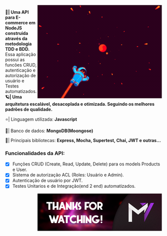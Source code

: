 <img src="./github/header.gif" min-width="400px" max-width="400px" width="400px" align="right" alt="header 1">

<p align="left"> 
  <strong>🚀| Uma API para E-commerce em NodeJS construida através da metodologia TDD e BDD.</strong> Essa aplicação possui as funcões CRUD, autenticação e autorização de usuário e Testes automatizados. <br />
  <strong>🪐| Uma arquitetura escalável, desacoplada e otimizada. Seguindo os melhores padrões de qualidade.</strong>
  
</p>

<p align="left">
  ⭐| Linguagem utilizada: <strong>Javascript</strong>
</p>

<p align="left">
  💽| Banco de dados: <strong>MongoDB(Moongose)</strong>
</p>

<p align="left">
  💼| Principais bibliotecas: <strong>Express, Mocha, Supertest, Chai, JWT e outras... </strong>
</p>

### <strong>Funcionalidades da API:</strong>

- [x] Funções CRUD (Create, Read, Update, Delete) para os models Products e User.
- [x] Sistema de autorização ACL (Roles: Usuário e Admin).
- [x] Autenticação de usuário por JWT.
- [x] Testes Unitarios e de Integração(end 2 end) automatizados.
<img src="./github/thanksfw.png" min-width="400px" max-width="400px" width="400px" align="right" alt="header 2">
